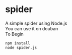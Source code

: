 # spider
A simple spider using Node.js 
</br>You can use it on douban
</br>To Begin

`````
npm install
node spider.js
`````

